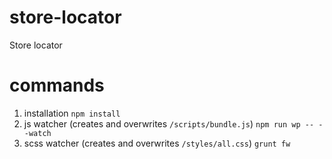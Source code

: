 # store-locator
Store locator

# commands
1. installation
`npm install`
2. js watcher (creates and overwrites `/scripts/bundle.js`)
`npm run wp -- --watch`
3. scss watcher (creates and overwrites `/styles/all.css`)
`grunt fw`

